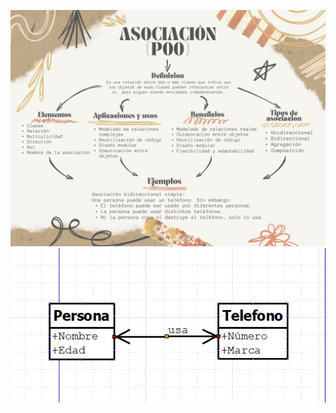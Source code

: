 ![Imagen Mapa Conceptual Asociación POO](Mapa_Asociación_POO.png)
![Imagen Diagrama UML Asociación POO](UML_Asociación.png)